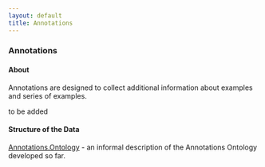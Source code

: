 ```yaml
---
layout: default
title: Annotations
---
```


### Annotations

#### About

Annotations are designed to collect additional information about examples and series of examples.

to be added

#### Structure of the Data

[Annotations.Ontology](Annotations.Ontology "wikilink") - an informal description of the Annotations Ontology developed so far.
